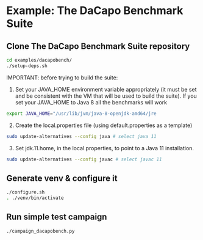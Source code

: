# Example: The DaCapo Benchmark Suite

## Clone The DaCapo Benchmark Suite repository

```bash
cd examples/dacapobench/
./setup-deps.sh
```

IMPORTANT: before trying to build the suite:

1. Set your JAVA_HOME environment variable appropriately (it must be set and be consistent with the VM that will be used to build the suite).
If you set your JAVA_HOME to Java 8 all the benchmarks will work
```bash
export JAVA_HOME="/usr/lib/jvm/java-8-openjdk-amd64/jre 
```
2. Create the local.properties file (using default.properties as a template)
```bash
sudo update-alternatives --config java # select java 11
```
3. Set jdk.11.home, in the local.properties, to point to a Java 11 installation.
```bash
sudo update-alternatives --config javac # select javac 11
```

## Generate venv & configure it

```bash
./configure.sh
. ./venv/bin/activate
```

## Run simple test campaign

```bash
./campaign_dacapobench.py
```
